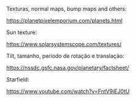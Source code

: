 Texturas, normal maps, bump maps and others:

https://planetpixelemporium.com/planets.html

Sun texture:

https://www.solarsystemscope.com/textures/

Tilt, tamanho, periodo de rotação e translação:

https://nssdc.gsfc.nasa.gov/planetary/factsheet/

Starfield:

https://www.youtube.com/watch?v=FntV9iEJ0tU
